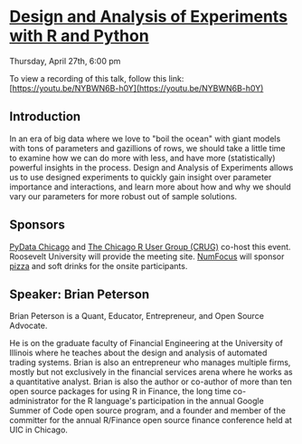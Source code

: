 # [Design and Analysis of Experiments with R and Python](https://www.meetup.com/chicago-r-user-group/events/292849001/)

Thursday, April 27th, 6:00 pm

To view a recording of this talk, follow this link: [https://youtu.be/NYBWN6B-h0Y](https://youtu.be/NYBWN6B-h0Y)

## Introduction 

In an era of big data where we love to "boil the ocean" with giant models with tons of parameters and gazillions of rows, we should take a little time to examine how we can do more with less, and have more (statistically) powerful insights in the process. Design and Analysis of Experiments allows us to use designed experiments to quickly gain insight over parameter importance and interactions, and learn more about how and why we should vary our parameters for more robust out of sample solutions.

## Sponsors

[PyData Chicago](https://www.meetup.com/pydatachi/) and [The Chicago R User Group (CRUG)](https://www.meetup.com/chicago-r-user-group/) co-host this event. Roosevelt University will provide the meeting site. [NumFocus](https://numfocus.org/) will sponsor [pizza](https://justinmshea.github.io/RUGtools/reference/pizza_estimate.html) and soft drinks for the onsite participants.

## Speaker: Brian Peterson

Brian Peterson is a Quant, Educator, Entrepreneur, and Open Source Advocate.  

He is on the graduate faculty of Financial Engineering at the
University of Illinois where he teaches about the design and analysis of
automated trading systems.  Brian is also an entrepreneur who manages
multiple firms, mostly but not exclusively in the financial services
arena where he works as a quantitative analyst. Brian is also the author
or co-author of more than ten open source packages for using R in
Finance, the long time co-administrator for the R language's
participation in the annual Google Summer of Code open source program,
and a founder and member of the committer for the annual R/Finance open
source finance conference held at UIC in Chicago.
